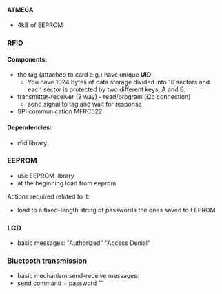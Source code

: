 #### ATMEGA
- 4kB of EEPROM

### RFID
#### Components:
- the tag (attached to card e.g.) have unique **UID**
	- You have 1024 bytes of data storage divided into 16 sectors and each sector is protected by two different keys, A and B.
- transmitter-receiver (2 way) - read/program (i2c connection)
	- send signal to tag and wait for response
- SPI communication MFRC522

#### Dependencies:
- rfid library


### EEPROM
- use EEPROM library
- at the beginning load from eeprom

Actions required related to it:
- load to a fixed-length string of passwords the ones saved to EEPROM

### LCD
- basic messages: "Authorized" "Access Denial"

### Bluetooth transmission
- basic mechanism send-receive messages:
- send command + password ""